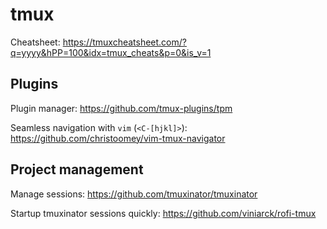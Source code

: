 # tmux

Cheatsheet: https://tmuxcheatsheet.com/?q=yyyy&hPP=100&idx=tmux_cheats&p=0&is_v=1

## Plugins
Plugin manager: https://github.com/tmux-plugins/tpm

Seamless navigation with `vim` (`<C-[hjkl]>`): https://github.com/christoomey/vim-tmux-navigator

## Project management
Manage sessions: https://github.com/tmuxinator/tmuxinator

Startup tmuxinator sessions quickly: https://github.com/viniarck/rofi-tmux
